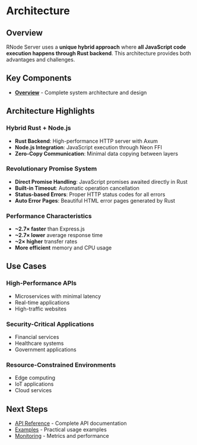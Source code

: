 # Architecture

## Overview

RNode Server uses a **unique hybrid approach** where **all JavaScript code execution happens through Rust backend**. This architecture provides both advantages and challenges.

## Key Components

- **[Overview](./overview.md)** - Complete system architecture and design

## Architecture Highlights

### Hybrid Rust + Node.js
- **Rust Backend**: High-performance HTTP server with Axum
- **Node.js Integration**: JavaScript execution through Neon FFI
- **Zero-Copy Communication**: Minimal data copying between layers

### Revolutionary Promise System
- **Direct Promise Handling**: JavaScript promises awaited directly in Rust
- **Built-in Timeout**: Automatic operation cancellation
- **Status-based Errors**: Proper HTTP status codes for all errors
- **Auto Error Pages**: Beautiful HTML error pages generated by Rust

### Performance Characteristics
- **~2.7× faster** than Express.js
- **~2.7× lower** average response time
- **~2× higher** transfer rates
- **More efficient** memory and CPU usage

## Use Cases

### High-Performance APIs
- Microservices with minimal latency
- Real-time applications
- High-traffic websites

### Security-Critical Applications
- Financial services
- Healthcare systems
- Government applications

### Resource-Constrained Environments
- Edge computing
- IoT applications
- Cloud services

## Next Steps

- [API Reference](../api/) - Complete API documentation
- [Examples](../examples/) - Practical usage examples
- [Monitoring](../monitoring/) - Metrics and performance
